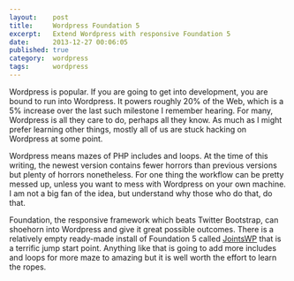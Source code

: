 ```yaml
---
layout:    post
title:     Wordpress Foundation 5
excerpt:   Extend Wordpress with responsive Foundation 5
date:      2013-12-27 00:06:05
published: true
category:  wordpress
tags:      wordpress
---
```


Wordpress is popular. If you are going to get into development, you are bound to run into Wordpress. It powers roughly 20% of the Web, which is a 5% increase over the last such milestone I remember hearing. For many, Wordpress is all they care to do, perhaps all they know. As much as I might prefer learning other things, mostly all of us are stuck hacking on Wordpress at some point.

Wordpress means mazes of PHP includes and loops. At the time of this writing, the newest version contains fewer horrors than previous versions but plenty of horrors nonetheless. For one thing the workflow can be pretty messed up, unless you want to mess with Wordpress on your own machine. I am not a big fan of the idea, but understand why those who do that, do that.

Foundation, the responsive framework which beats Twitter Bootstrap, can shoehorn into Wordpress and give it great possible outcomes. There is a relatively empty ready-made install of Foundation 5 called [JointsWP][joints-wp] that is a terrific jump start point. Anything like that is going to add more includes and loops for more maze to amazing but it is well worth the effort to learn the ropes.

[joints-wp]: http://jointswp.com
